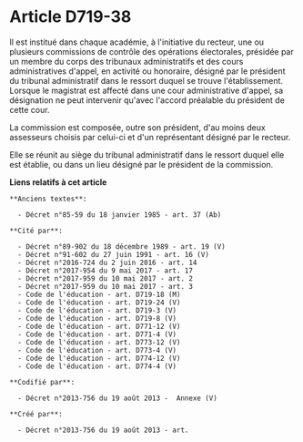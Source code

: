 # Article D719-38

Il est institué dans chaque académie, à l'initiative du recteur, une ou plusieurs commissions de contrôle des opérations
électorales, présidée par un membre du corps des tribunaux administratifs et des cours administratives d'appel, en activité
ou honoraire, désigné par le président du tribunal administratif dans le ressort duquel se trouve l'établissement. Lorsque le
magistrat est affecté dans une cour administrative d'appel, sa désignation ne peut intervenir qu'avec l'accord préalable du
président de cette cour.

La commission est composée, outre son président, d'au moins deux assesseurs choisis par celui-ci et d'un représentant désigné
par le recteur.

Elle se réunit au siège du tribunal administratif dans le ressort duquel elle est établie, ou dans un lieu désigné par le
président de la commission.

**Liens relatifs à cet article**

	**Anciens textes**:

	  - Décret n°85-59 du 18 janvier 1985 - art. 37 (Ab)

	**Cité par**:

	  - Décret n°89-902 du 18 décembre 1989 - art. 19 (V)
	  - Décret n°91-602 du 27 juin 1991 - art. 16 (V)
	  - Décret n°2016-724 du 2 juin 2016 - art. 14
	  - Décret n°2017-954 du 9 mai 2017 - art. 17
	  - Décret n°2017-959 du 10 mai 2017 - art. 2
	  - Décret n°2017-959 du 10 mai 2017 - art. 3
	  - Code de l'éducation - art. D719-18 (M)
	  - Code de l'éducation - art. D719-24 (V)
	  - Code de l'éducation - art. D719-3 (V)
	  - Code de l'éducation - art. D719-8 (V)
	  - Code de l'éducation - art. D771-12 (V)
	  - Code de l'éducation - art. D771-4 (V)
	  - Code de l'éducation - art. D773-12 (V)
	  - Code de l'éducation - art. D773-4 (V)
	  - Code de l'éducation - art. D774-12 (V)
	  - Code de l'éducation - art. D774-4 (V)

	**Codifié par**:

	  - Décret n°2013-756 du 19 août 2013 -  Annexe (V)

	**Créé par**:

	  - Décret n°2013-756 du 19 août 2013 - art.

